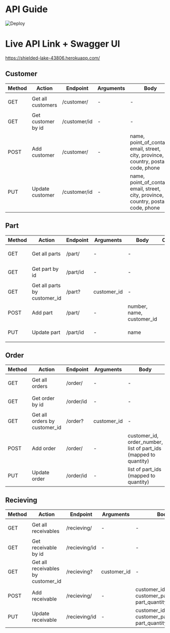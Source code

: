 # API Guide
![Deploy](https://github.com/Dieform-Automation/API/workflows/Deploy/badge.svg)


# Live API Link + Swagger UI
https://shielded-lake-43806.herokuapp.com/

## Customer
| Method | Action | Endpoint  | Arguments | Body | Complete |
|---|---|---|---|---|:---:|
|GET | Get all customers | /customer/ | - | - | <ul><li>- [x] </li></ul> |
|GET | Get customer by id |  /customer/id | - | - | <ul><li>- [x] </li></ul>  |
|POST| Add customer | /customer/ | -  | name, point_of_contact, email, street, city, province, country, postal code, phone | <ul><li>- [x] </li></ul>  |
|PUT| Update customer | /customer/id | - | name, point_of_contact, email, street, city, province, country, postal code, phone | <ul><li>- [x] </li></ul>  |

## Part
| Method | Action | Endpoint  | Arguments | Body | Complete |
|---|---|---|---|---|:---:|
|GET | Get all parts | /part/ | - | - | <ul><li>- [x] </li></ul> |
|GET | Get part by id |  /part/id | - | - | <ul><li>- [x] </li></ul>  |
|GET | Get all parts by customer_id |  /part? | customer_id | - | <ul><li>- [x] </li></ul>  |
|POST| Add part | /part/ | - | number, name, customer_id | <ul><li>- [x] </li></ul>  |
|PUT| Update part | /part/id | - | name | <ul><li>- [x] </li></ul>  |

## Order
| Method | Action | Endpoint  | Arguments | Body | Complete |
|---|---|---|---|---|:---:|
|GET | Get all orders | /order/ | - | - | <ul><li>- [x] </li></ul> |
|GET | Get order by id |  /order/id | - | - | <ul><li>- [x] </li></ul>  |
|GET | Get all orders by customer_id |  /order? | customer_id | - | <ul><li>- [x] </li></ul>  |
|POST| Add order | /order/ | - | customer_id, order_number, list of part_ids (mapped to quantity) | <ul><li>- [x] </li></ul>  |
|PUT| Update order | /order/id | - | list of part_ids (mapped to quantity) | <ul><li>- [x] </li></ul>  |

## Recieving
| Method | Action | Endpoint  | Arguments | Body | Complete |
|---|---|---|---|---|:---:|
|GET | Get all receivables | /recieving/ | - | - | <ul><li>- [x] </li></ul> |
|GET | Get receivable by id |  /recieving/id | - | - | <ul><li>- [x] </li></ul>  |
|GET | Get all receivables by customer_id |  /recieving? | customer_id | - | <ul><li>- [x] </li></ul>  |
|POST| Add receivable | /recieving/ | - | customer_id, part_id, customer_packing_slip, part_quantity, date* | <ul><li>- [x] </li></ul>  |
|PUT| Update receivable | /recieving/id | - | customer_id, part_id, customer_packing_slip, part_quantity, date | <ul><li>- [x] </li></ul>  |

